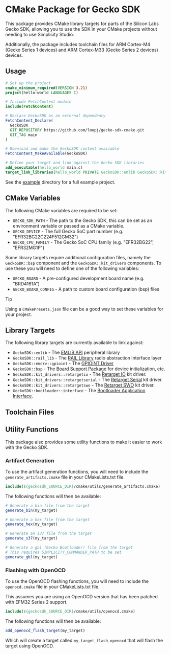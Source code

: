 # CMake Package for Gecko SDK

This package provides CMake library targets for parts of the Silicon Labs Gecko SDK, allowing you to use the SDK in your CMake projects without needing to use Simplicity Studio.

Additionally, the package includes toolchain files for ARM Cortex-M4 (Gecko Series 1 devices) and ARM Cortex-M33 (Gecko Series 2 devices) devices.

## Usage

```cmake
# Set up the project
cmake_minimum_required(VERSION 3.21)
project(hello-world LANGUAGES C)

# Include FetchContent module
include(FetchContent)

# Declare GeckoSDK as an external dependency
FetchContent_Declare(
  GeckoSDK
  GIT_REPOSITORY https://github.com/loopj/gecko-sdk-cmake.git
  GIT_TAG main
)

# Download and make the GeckoSDK content available
FetchContent_MakeAvailable(GeckoSDK)

# Define your target and link against the Gecko SDK libraries
add_executable(hello_world main.c)
target_link_libraries(hello_world PRIVATE GeckoSDK::emlib GeckoSDK::kit_drivers::retargetswo)
```

See the [example](example) directory for a full example project.

## CMake Variables

The following CMake variables are required to be set:

- `GECKO_SDK_PATH` - The path to the Gecko SDK, this can be set as an environment variable or passed as a CMake variable.
- `GECKO_DEVICE` - The full Gecko SoC part number (e.g. "EFR32BG22C224F512GM32")
- `GECKO_CPU_FAMILY` - The Gecko SoC CPU family (e.g. "EFR32BG22", "EFR32MG1P")

Some library targets require additional configuration files, namely the `GeckoSDK::bsp` component and the `GeckoSDK::kit_drivers` components. To use these you will need to define one of the following variables:

- `GECKO_BOARD` - A pre-configured development board name (e.g. "BRD4161A")
- `GECKO_BOARD_CONFIG` - A path to custom board configuration (bsp) files

> [!TIP]
> Using a `CMakePresets.json` file can be a good way to set these variables for your project.

## Library Targets

The following library targets are currently available to link against:

- `GeckoSDK::emlib` - The [EMLIB API](https://docs.silabs.com/gecko-platform/4.4.5/platform-peripherals-overview/) peripheral library
- `GeckoSDK::rail_lib` - The [RAIL Library](https://docs.silabs.com/rail/latest/rail-api/) radio abstraction interface layer
- `GeckoSDK::emdrv::gpioint` - The [GPIOINT Driver](https://docs.silabs.com/gecko-platform/4.4.5/platform-driver/gpioint)
- `GeckoSDK::bsp` - The [Board Support Package](https://docs.silabs.com/gecko-platform/4.4.5/platform-driver/bsp) for device initialization, etc.
- `GeckoSDK::kit_drivers::retargetio` - The [Retarget IO](https://docs.silabs.com/gecko-platform/4.4.5/platform-driver/retargetio) kit driver.
- `GeckoSDK::kit_drivers::retargetserial` - The [Retarget Serial](https://docs.silabs.com/gecko-platform/4.4.5/platform-driver/retargetserial) kit driver.
- `GeckoSDK::kit_drivers::retargetswo` - The [Retarget SWO](https://docs.silabs.com/gecko-platform/4.4.5/platform-driver/retargetswo) kit driver.
- `GeckoSDK::bootloader::interface` - The [Bootloader Application Interface](https://docs.silabs.com/mcu-bootloader/latest/gecko-bootloader-api/interface).

## Toolchain Files

## Utility Functions

This package also provides some utility functions to make it easier to work with the Gecko SDK.

### Artifact Generation

To use the artifact generation functions, you will need to include the `generate_artifacts.cmake` file in your CMakeLists.txt file.

```cmake
include(${geckosdk_SOURCE_DIR}/cmake/utils/generate_artifacts.cmake)
```

The following functions will then be available:

```cmake
# Generate a bin file from the target
generate_bin(my_target)

# Generate a hex file from the target
generate_hex(my_target)

# Generate an s37 file from the target
generate_s37(my_target)

# Generate a gbl (Gecko Bootloader) file from the target
# This requires SIMPLICITY_COMMANDER_PATH to be set
generate_gbl(my_target)
```

### Flashing with OpenOCD

To use the OpenOCD flashing functions, you will need to include the `openocd.cmake` file in your CMakeLists.txt file.

This assumes you are using an OpenOCD version that has been patched with EFM32 Series 2 support.

```cmake
include(${geckosdk_SOURCE_DIR}/cmake/utils/openocd.cmake)
```

The following functions will then be available:

```cmake
add_openocd_flash_target(my_target)
```

Which will create a target called `my_target_flash_openocd` that will flash the target using OpenOCD.
